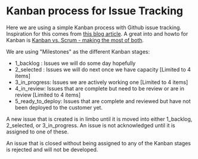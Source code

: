 # Kanban process for Issue Tracking

Here we are using a simple Kanban process with Github issue tracking.  Inspiration for this comes from [this blog article](http://www.ianbicking.org/blog/2014/03/use-github-issues-to-organize-a-project.html).  A great into and howto for Kanban is [Kanban vs. Scrum - making the most of both](http://www.infoq.com/minibooks/kanban-scrum-minibook).

We are using "Milestones" as the different Kanban stages:

* 1_backlog : Issues we will do some day hopefully
* 2_selected : Issues we will do next once we have capacity [Limited to 4 items]
* 3_in_progress: Issues we are actively working one [Limited to 4 items]
* 4_in_review: Issues that are complete but need to be review or are in review [Limited to 4 items]
* 5_ready_to_deploy: Issues that are complete and reviewed but have not been deployed to the customer yet.

A new issue that is created is in limbo until it is moved into either 1_backlog, 2_selected, or 3_in_progress.  An issue is not acknowledged until it is assigned to one of these.

An issue that is closed without being assigned to any of the Kanban stages is rejected and will not be developed.

 







